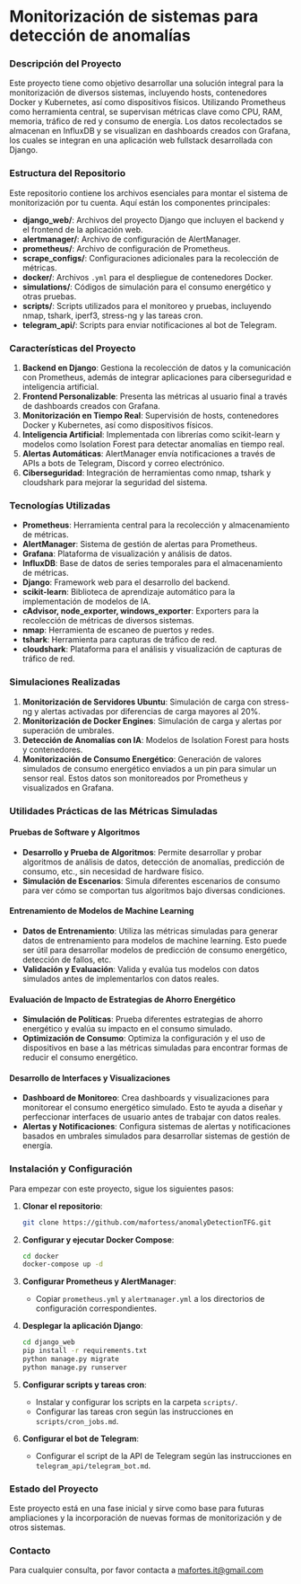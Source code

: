 # Monitorización de sistemas para detección de anomalías

### Descripción del Proyecto

Este proyecto tiene como objetivo desarrollar una solución integral para la monitorización de diversos sistemas, incluyendo hosts, contenedores Docker y Kubernetes, así como dispositivos físicos. Utilizando Prometheus como herramienta central, se supervisan métricas clave como CPU, RAM, memoria, tráfico de red y consumo de energía. Los datos recolectados se almacenan en InfluxDB y se visualizan en dashboards creados con Grafana, los cuales se integran en una aplicación web fullstack desarrollada con Django.

### Estructura del Repositorio

Este repositorio contiene los archivos esenciales para montar el sistema de monitorización por tu cuenta. Aquí están los componentes principales:

- **django_web/**: Archivos del proyecto Django que incluyen el backend y el frontend de la aplicación web.
- **alertmanager/**: Archivo de configuración de AlertManager.
- **prometheus/**: Archivo de configuración de Prometheus.
- **scrape_configs/**: Configuraciones adicionales para la recolección de métricas.
- **docker/**: Archivos `.yml` para el despliegue de contenedores Docker.
- **simulations/**: Códigos de simulación para el consumo energético y otras pruebas.
- **scripts/**: Scripts utilizados para el monitoreo y pruebas, incluyendo nmap, tshark, iperf3, stress-ng y las tareas cron.
- **telegram_api/**: Scripts para enviar notificaciones al bot de Telegram.

### Características del Proyecto

1. **Backend en Django**: Gestiona la recolección de datos y la comunicación con Prometheus, además de integrar aplicaciones para ciberseguridad e inteligencia artificial.
2. **Frontend Personalizable**: Presenta las métricas al usuario final a través de dashboards creados con Grafana.
3. **Monitorización en Tiempo Real**: Supervisión de hosts, contenedores Docker y Kubernetes, así como dispositivos físicos.
4. **Inteligencia Artificial**: Implementada con librerías como scikit-learn y modelos como Isolation Forest para detectar anomalías en tiempo real.
5. **Alertas Automáticas**: AlertManager envía notificaciones a través de APIs a bots de Telegram, Discord y correo electrónico.
6. **Ciberseguridad**: Integración de herramientas como nmap, tshark y cloudshark para mejorar la seguridad del sistema.

### Tecnologías Utilizadas

- **Prometheus**: Herramienta central para la recolección y almacenamiento de métricas.
- **AlertManager**: Sistema de gestión de alertas para Prometheus.
- **Grafana**: Plataforma de visualización y análisis de datos.
- **InfluxDB**: Base de datos de series temporales para el almacenamiento de métricas.
- **Django**: Framework web para el desarrollo del backend.
- **scikit-learn**: Biblioteca de aprendizaje automático para la implementación de modelos de IA.
- **cAdvisor, node_exporter, windows_exporter**: Exporters para la recolección de métricas de diversos sistemas.
- **nmap**: Herramienta de escaneo de puertos y redes.
- **tshark**: Herramienta para capturas de tráfico de red.
- **cloudshark**: Plataforma para el análisis y visualización de capturas de tráfico de red.

### Simulaciones Realizadas

1. **Monitorización de Servidores Ubuntu**: Simulación de carga con stress-ng y alertas activadas por diferencias de carga mayores al 20%.
2. **Monitorización de Docker Engines**: Simulación de carga y alertas por superación de umbrales.
3. **Detección de Anomalías con IA**: Modelos de Isolation Forest para hosts y contenedores.
4. **Monitorización de Consumo Energético**: Generación de valores simulados de consumo energético enviados a un pin para simular un sensor real. Estos datos son monitoreados por Prometheus y visualizados en Grafana.

### Utilidades Prácticas de las Métricas Simuladas

#### Pruebas de Software y Algoritmos

- **Desarrollo y Prueba de Algoritmos**: Permite desarrollar y probar algoritmos de análisis de datos, detección de anomalías, predicción de consumo, etc., sin necesidad de hardware físico.
- **Simulación de Escenarios**: Simula diferentes escenarios de consumo para ver cómo se comportan tus algoritmos bajo diversas condiciones.

#### Entrenamiento de Modelos de Machine Learning

- **Datos de Entrenamiento**: Utiliza las métricas simuladas para generar datos de entrenamiento para modelos de machine learning. Esto puede ser útil para desarrollar modelos de predicción de consumo energético, detección de fallos, etc.
- **Validación y Evaluación**: Valida y evalúa tus modelos con datos simulados antes de implementarlos con datos reales.

#### Evaluación de Impacto de Estrategias de Ahorro Energético

- **Simulación de Políticas**: Prueba diferentes estrategias de ahorro energético y evalúa su impacto en el consumo simulado.
- **Optimización de Consumo**: Optimiza la configuración y el uso de dispositivos en base a las métricas simuladas para encontrar formas de reducir el consumo energético.

#### Desarrollo de Interfaces y Visualizaciones

- **Dashboard de Monitoreo**: Crea dashboards y visualizaciones para monitorear el consumo energético simulado. Esto te ayuda a diseñar y perfeccionar interfaces de usuario antes de trabajar con datos reales.
- **Alertas y Notificaciones**: Configura sistemas de alertas y notificaciones basados en umbrales simulados para desarrollar sistemas de gestión de energía.

### Instalación y Configuración

Para empezar con este proyecto, sigue los siguientes pasos:

1. **Clonar el repositorio**:
    ```bash
    git clone https://github.com/mafortess/anomalyDetectionTFG.git
    ```

2. **Configurar y ejecutar Docker Compose**:
    ```bash
    cd docker
    docker-compose up -d
    ```

3. **Configurar Prometheus y AlertManager**:
    - Copiar `prometheus.yml` y `alertmanager.yml` a los directorios de configuración correspondientes.

4. **Desplegar la aplicación Django**:
    ```bash
    cd django_web
    pip install -r requirements.txt
    python manage.py migrate
    python manage.py runserver
    ```

5. **Configurar scripts y tareas cron**:
    - Instalar y configurar los scripts en la carpeta `scripts/`.
    - Configurar las tareas cron según las instrucciones en `scripts/cron_jobs.md`.

6. **Configurar el bot de Telegram**:
    - Configurar el script de la API de Telegram según las instrucciones en `telegram_api/telegram_bot.md`.

### Estado del Proyecto

Este proyecto está en una fase inicial y sirve como base para futuras ampliaciones y la incorporación de nuevas formas de monitorización y de otros sistemas.

### Contacto

Para cualquier consulta, por favor contacta a mafortes.it@gmail.com
